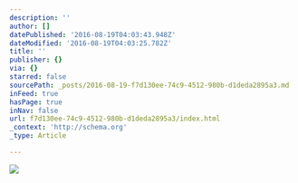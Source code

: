 ```yaml
---
description: ''
author: []
datePublished: '2016-08-19T04:03:43.948Z'
dateModified: '2016-08-19T04:03:25.782Z'
title: ''
publisher: {}
via: {}
starred: false
sourcePath: _posts/2016-08-19-f7d130ee-74c9-4512-980b-d1deda2895a3.md
inFeed: true
hasPage: true
inNav: false
url: f7d130ee-74c9-4512-980b-d1deda2895a3/index.html
_context: 'http://schema.org'
_type: Article

---
```

![](https://the-grid-user-content.s3-us-west-2.amazonaws.com/722a35f1-25c5-40ee-a17b-19a95a4548af.jpg)